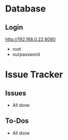 # Database
## Login
http://192.168.0.22:8080
- root
- ourpassword

# Issue Tracker
## Issues
- All done

## To-Dos
- All done
